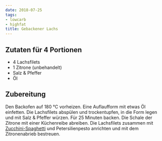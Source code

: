 ```yaml
---
date: 2018-07-25
tags:
- lowcarb
- highfat
title: Gebackener Lachs
---
```


## Zutaten für 4 Portionen
- 4     Lachsfilets
- 1     Zitrone (unbehandelt)
- Salz & Pfeffer
- Öl

## Zubereitung
Den Backofen auf 180 ℃ vorheizen. Eine Auflaufform mit etwas Öl einfetten. Die Lachsfilets abspülen und trockentupfen, in die Form legen und mit Salz & Pfeffer würzen. Für 25 Minuten backen. Die Schale der Zitrone mit einer Küchenreibe abreiben. Die Lachsfilets zusammen mit [Zucchini-Spaghetti](../beilagen/Zucchini-Spaghetti.html) und Petersilienpesto anrichten und mit dem Zitronenabrieb bestreuen.
